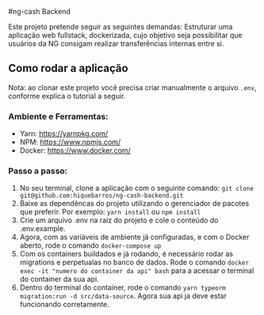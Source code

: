 #ng-cash Backend

Este projeto pretende seguir as seguintes demandas: Estruturar uma aplicação web fullstack, dockerizada, cujo objetivo seja possibilitar que usuários da NG consigam realizar transferências internas entre si.

## Como rodar a aplicação

Nota: ao clonar este projeto você precisa criar manualmente o arquivo `.env`, conforme explica o tutorial a seguir.

### Ambiente e Ferramentas:

- Yarn: https://yarnpkg.com/
- NPM: https://www.npmjs.com/
- Docker: https://www.docker.com/

### Passo a passo:

1. No seu terminal, clone a aplicação com o seguinte comando: `git clone git@github.com:hiquebarros/ng-cash-backend.git`
2. Baixe as dependêncas do projeto utilizando o gerenciador de pacotes que preferir.
   Por exemplo:
   `yarn install`
   ou
   `npm install`
3. Crie um arquivo .env na raiz do projeto e cole o conteúdo do .env.example.
4. Agora, com as variáveis de ambiente já configuradas, e com o Docker aberto, rode o comando `docker-compose up`
5. Com os containers buildados e já rodando, é necessário rodar as migrations e perpetualas no banco de dados. Rode o comando `docker exec -it "numero do container da api" bash` para a acessar o terminal do container da sua api.
6. Dentro do terminal do container, rode o comando `yarn typeorm migration:run -d src/data-source`. Agora sua api ja deve estar funcionando corretamente.
